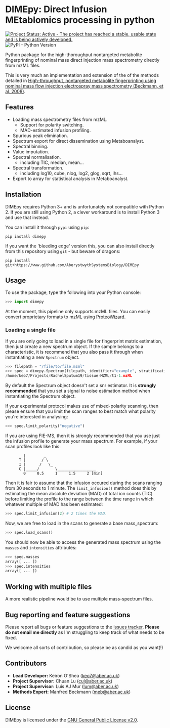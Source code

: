 # DIMEpy: Direct Infusion MEtablomics processing in python

[![Project Status: Active - The project has reached a stable, usable state and is being actively developed.](http://www.repostatus.org/badges/0.1.0/active.svg)](http://www.repostatus.org/#active)
![PyPI - Python Version](https://img.shields.io/pypi/pyversions/DIMEpy.svg)

Python package for the high-thoroughput nontargeted metabolite fingerprinting of nominal mass direct injection mass spectrometry directly from mzML files.

This is very much an implementation and extension of the  of the methods detailed in [High-throughput, nontargeted metabolite fingerprinting using nominal mass flow injection electrospray mass spectrometry (Beckmann, et al, 2008)](https://www.nature.com/articles/nprot.2007.500).

## Features

- Loading mass spectrometry files from mzML.
  - Support for polarity switching.
  - MAD-estimated infusion profiling.
- Spurious peak elimination.
- Spectrum export for direct dissemination using Metaboanalyst.
- Spectral binning.
- Value imputation.
- Spectral normalisation.
  - including TIC, median, mean...
- Spectral transformation.
  - including log10, cube, nlog, log2, glog, sqrt, ihs...
- Export to array for statistical analysis in Metaboanalyst.

## Installation

DIMEpy requires Python 3+ and is unfortunately not compatible with Python 2. If you are still using Python 2, a clever workaround is to install Python 3 and use that instead.

You can install it through ```pypi``` using ```pip```:

```
pip install dimepy
```

If you want the 'bleeding edge' version this, you can also install directly from this repository using ```git``` - but beware of dragons:

```
pip install git+https://www.github.com/AberystwythSystemsBiology/DIMEpy
```

## Usage

To use the package, type the following into your Python console:

```python
>>> import dimepy
```

At the moment, this pipeline only supports mzML files. You can easily convert proprietary formats to mzML using [ProteoWizard](http://www.proteowizard.org/download.html).

### Loading a single file

If you are only going to load in a single file for fingerprint matrix estimation, then just create a new spectrum object. If the sample belongs to a characteristic, it is recommend that you also pass it through when instantiating a new ```Spectrum``` object.

```python
>>> filepath = "/file/to/file.mzml"
>>> spec = dimepy.Spectrum(filepath, identifier="example", stratification="class_one")
/home/keo7/Projects/RachelSputum19/tissue-MZML/t1-1.mzML
```

By default the Spectrum object doesn't set a snr estimator. It is **strongly recommended** that you set a signal to noise estimation method when instantiating the Spectrum object.

If your experimental protocol makes use of mixed-polarity scanning, then please ensure that you limit the scan ranges to best match what polarity you're interested in analysing:

```python
>>> spec.limit_polarity("negative")
```


If you are using FIE-MS, then it is strongly recommended that you use just the infusion profile to generate your mass spectrum. For example, if your scan profiles look like this:

```
        |        _
      T |       / \
      I |      /   \_
      C |_____/       \_________________
        0     0.5     1     1.5     2 [min]
```

Then it is fair to assume that the infusion occured during the scans ranging from 30 seconds to 1 minute. The ```limit_infusion()``` method does this by estimating the mean absolute deviation (MAD) of total ion counts (TIC) before limiting the profile to the range between the time range in which whatever multiple of MAD has been estimated:

```python
>>> spec.limit_infusion(2) # 2 times the MAD.
```

Now, we are free to load in the scans to generate a base mass_spectrum:

```python
>>> spec.load_scans()
```

You should now be able to access the generated mass spectrum using the ```masses``` and ```intensities``` attributes:

```python
>>> spec.masses
array([ ... ])
>>> spec.intensities
array([ ... ])
```

## Working with multiple files

A more realistic pipeline would be to use multiple mass-spectrum files.


## Bug reporting and feature suggestions

Please report all bugs or feature suggestions to the [issues tracker](https://github.com/AberystwythSystemsBiology/DIMEpy/issues). **Please do not email me directly** as I'm struggling to keep track of what needs to be fixed. 

We welcome all sorts of contribution, so please be as candid as you want(!)

## Contributors

* **Lead Developer:** Keiron O'Shea (keo7@aber.ac.uk)
* **Project Supervisor:** Chuan Lu (cul@aber.ac.uk)
* **Project Supervisor:** Luis AJ Mur (lum@aber.ac.uk)
* **Methods Expert:** Manfred Beckmann (meb@aber.ac.uk)

## License

DIMEpy is licensed under the [GNU General Public License v2.0](https://raw.githubusercontent.com/AberystwythSystemsBiology/DIMEpy/master/LICENSE).
